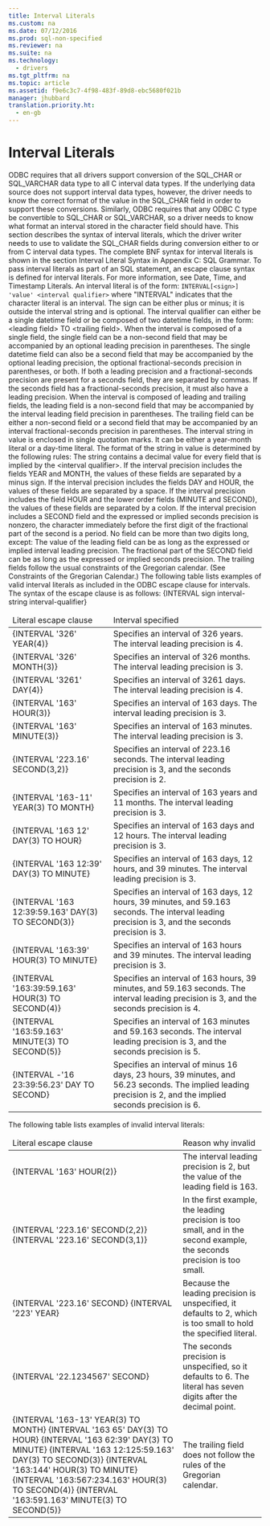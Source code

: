 ```yaml
---
title: Interval Literals
ms.custom: na
ms.date: 07/12/2016
ms.prod: sql-non-specified
ms.reviewer: na
ms.suite: na
ms.technology: 
  - drivers
ms.tgt_pltfrm: na
ms.topic: article
ms.assetid: f9e6c3c7-4f98-483f-89d8-ebc5680f021b
manager: jhubbard
translation.priority.ht: 
  - en-gb
---
```

# Interval Literals
<?xml version="1.0" encoding="utf-8"?>
<developerReferenceWithoutSyntaxDocument xmlns="http://ddue.schemas.microsoft.com/authoring/2003/5" xmlns:xlink="http://www.w3.org/1999/xlink" xmlns:xsi="http://www.w3.org/2001/XMLSchema-instance" xsi:schemaLocation="http://ddue.schemas.microsoft.com/authoring/2003/5 http://dduestorage.blob.core.windows.net/ddueschema/developer.xsd">
  <introduction>
    <para>ODBC requires that all drivers support conversion of the SQL_CHAR or SQL_VARCHAR data type to all C interval data types. If the underlying data source does not support interval data types, however, the driver needs to know the correct format of the value in the SQL_CHAR field in order to support these conversions. Similarly, ODBC requires that any ODBC C type be convertible to SQL_CHAR or SQL_VARCHAR, so a driver needs to know what format an interval stored in the character field should have. This section describes the syntax of interval literals, which the driver writer needs to use to validate the SQL_CHAR fields during conversion either to or from C interval data types.</para>
    <alert class="note">
      <para>The complete BNF syntax for interval literals is shown in the section <legacyLink xlink:href="2f2d22c1-51d6-4055-9f5a-53bc31e9fea0">Interval Literal Syntax</legacyLink> in Appendix C: SQL Grammar.</para>
    </alert>
    <para>To pass interval literals as part of an SQL statement, an escape clause syntax is defined for interval literals. For more information, see <legacyLink xlink:href="2b42a52a-6353-494c-a179-3a7533cd729f">Date, Time, and Timestamp Literals</legacyLink>.</para>
    <para>An interval literal is of the form:</para>
    <code>INTERVAL[&lt;sign&gt;] '<legacyItalic>value'</legacyItalic> &lt;interval qualifier&gt;</code>
    <para>where "INTERVAL" indicates that the character literal is an interval. The sign can be either plus or minus; it is outside the interval string and is optional.</para>
    <para>The interval qualifier can either be a single datetime field or be composed of two datetime fields, in the form: &lt;<legacyItalic>leading field</legacyItalic>&gt; TO &lt;<legacyItalic>trailing field</legacyItalic>&gt;.  </para>
    <list class="bullet">
      <listItem>
        <para>When the interval is composed of a single field, the single field can be a non-second field that may be accompanied by an optional leading precision in parentheses. The single datetime field can also be a second field that may be accompanied by the optional leading precision, the optional fractional-seconds precision in parentheses, or both. If both a leading precision and a fractional-seconds precision are present for a seconds field, they are separated by commas. If the seconds field has a fractional-seconds precision, it must also have a leading precision.</para>
      </listItem>
      <listItem>
        <para>When the interval is composed of leading and trailing fields, the leading field is a non-second field that may be accompanied by the interval leading field precision in parentheses. The trailing field can be either a non-second field or a second field that may be accompanied by an interval fractional-seconds precision in parentheses.</para>
      </listItem>
    </list>
    <para>The interval string in <legacyItalic>value</legacyItalic> is enclosed in single quotation marks. It can be either a year-month literal or a day-time literal. The format of the string in <legacyItalic>value</legacyItalic> is determined by the following rules:  </para>
    <list class="bullet">
      <listItem>
        <para>The string contains a decimal value for every field that is implied by the &lt;<legacyItalic>interval</legacyItalic> <legacyItalic>qualifier</legacyItalic>&gt;.</para>
      </listItem>
      <listItem>
        <para>If the interval precision includes the fields YEAR and MONTH, the values of these fields are separated by a minus sign.</para>
      </listItem>
      <listItem>
        <para>If the interval precision includes the fields DAY and HOUR, the values of these fields are separated by a space.</para>
      </listItem>
      <listItem>
        <para>If the interval precision includes the field HOUR and the lower order fields (MINUTE and SECOND), the values of these fields are separated by a colon.</para>
      </listItem>
      <listItem>
        <para>If the interval precision includes a SECOND field and the expressed or implied seconds precision is nonzero, the character immediately before the first digit of the fractional part of the second is a period.</para>
      </listItem>
      <listItem>
        <para>No field can be more than two digits long, except: </para>
        <list class="bullet">
          <listItem>
            <para>The value of the leading field can be as long as the expressed or implied interval leading precision.</para>
          </listItem>
          <listItem>
            <para>The fractional part of the SECOND field can be as long as the expressed or implied seconds precision.</para>
          </listItem>
          <listItem>
            <para>The trailing fields follow the usual constraints of the Gregorian calendar. (See <legacyLink xlink:href="70667410-c582-4369-8e06-9d98e21cd2bf">Constraints of the Gregorian Calendar</legacyLink>.)</para>
          </listItem>
        </list>
      </listItem>
    </list>
    <para>The following table lists examples of valid interval literals as included in the ODBC escape clause for intervals. The syntax of the escape clause is as follows:</para>
    <alert class="note">
      <para>           <legacyItalic>{INTERVAL sign interval-string interval-qualifier}</legacyItalic>         </para>
    </alert>
    <table xmlns:caps="http://schemas.microsoft.com/build/caps/2013/11">
      <thead>
        <tr>
          <TD>
            <para>Literal escape clause</para>
          </TD>
          <TD>
            <para>Interval specified</para>
          </TD>
        </tr>
      </thead>
      <tbody>
        <tr>
          <TD>
            <para>{INTERVAL '326' YEAR(4)}</para>
          </TD>
          <TD>
            <para>Specifies an interval of 326 years. The interval leading precision is 4.</para>
          </TD>
        </tr>
        <tr>
          <TD>
            <para>{INTERVAL '326' MONTH(3)}</para>
          </TD>
          <TD>
            <para>Specifies an interval of 326 months. The interval leading precision is 3.</para>
          </TD>
        </tr>
        <tr>
          <TD>
            <para>{INTERVAL '3261' DAY(4)}</para>
          </TD>
          <TD>
            <para>Specifies an interval of 3261 days. The interval leading precision is 4.</para>
          </TD>
        </tr>
        <tr>
          <TD>
            <para>{INTERVAL '163' HOUR(3)}</para>
          </TD>
          <TD>
            <para>Specifies an interval of 163 days. The interval leading precision is 3.</para>
          </TD>
        </tr>
        <tr>
          <TD>
            <para>{INTERVAL '163' MINUTE(3)}</para>
          </TD>
          <TD>
            <para>Specifies an interval of 163 minutes. The interval leading precision is 3.</para>
          </TD>
        </tr>
        <tr>
          <TD>
            <para>{INTERVAL '223.16' SECOND(3,2)}</para>
          </TD>
          <TD>
            <para>Specifies an interval of 223.16 seconds. The interval leading precision is 3, and the seconds precision is 2.</para>
          </TD>
        </tr>
        <tr>
          <TD>
            <para>{INTERVAL '163-11' YEAR(3) TO MONTH}</para>
          </TD>
          <TD>
            <para>Specifies an interval of 163 years and 11 months. The interval leading precision is 3.</para>
          </TD>
        </tr>
        <tr>
          <TD>
            <para>{INTERVAL '163 12' DAY(3) TO HOUR}</para>
          </TD>
          <TD>
            <para>Specifies an interval of 163 days and 12 hours. The interval leading precision is 3.</para>
          </TD>
        </tr>
        <tr>
          <TD>
            <para>{INTERVAL '163 12:39' DAY(3) TO MINUTE}</para>
          </TD>
          <TD>
            <para>Specifies an interval of 163 days, 12 hours, and 39 minutes. The interval leading precision is 3.</para>
          </TD>
        </tr>
        <tr>
          <TD>
            <para>{INTERVAL '163 12:39:59.163' DAY(3) TO SECOND(3)}</para>
          </TD>
          <TD>
            <para>Specifies an interval of 163 days, 12 hours, 39 minutes, and 59.163 seconds. The interval leading precision is 3, and the seconds precision is 3.</para>
          </TD>
        </tr>
        <tr>
          <TD>
            <para>{INTERVAL '163:39' HOUR(3) TO MINUTE}</para>
          </TD>
          <TD>
            <para>Specifies an interval of 163 hours and 39 minutes. The interval leading precision is 3.</para>
          </TD>
        </tr>
        <tr>
          <TD>
            <para>{INTERVAL '163:39:59.163' HOUR(3) TO SECOND(4)}</para>
          </TD>
          <TD>
            <para>Specifies an interval of 163 hours, 39 minutes, and 59.163 seconds. The interval leading precision is 3, and the seconds precision is 4.</para>
          </TD>
        </tr>
        <tr>
          <TD>
            <para>{INTERVAL '163:59.163' MINUTE(3) TO SECOND(5)}</para>
          </TD>
          <TD>
            <para>Specifies an interval of 163 minutes and 59.163 seconds. The interval leading precision is 3, and the seconds precision is 5.</para>
          </TD>
        </tr>
        <tr>
          <TD>
            <para>{INTERVAL -'16 23:39:56.23' DAY TO SECOND}</para>
          </TD>
          <TD>
            <para>Specifies an interval of minus 16 days, 23 hours, 39 minutes, and 56.23 seconds. The implied leading precision is 2, and the implied seconds precision is 6.</para>
          </TD>
        </tr>
      </tbody>
    </table>
    <para>The following table lists examples of invalid interval literals:</para>
    <table xmlns:caps="http://schemas.microsoft.com/build/caps/2013/11">
      <thead>
        <tr>
          <TD>
            <para>Literal escape clause</para>
          </TD>
          <TD>
            <para>Reason why invalid</para>
          </TD>
        </tr>
      </thead>
      <tbody>
        <tr>
          <TD>
            <para>{INTERVAL '163' HOUR(2)}</para>
          </TD>
          <TD>
            <para>The interval leading precision is 2, but the value of the leading field is 163.</para>
          </TD>
        </tr>
        <tr>
          <TD>
            <para>{INTERVAL '223.16' SECOND(2,2)}</para>
            <para>{INTERVAL '223.16' SECOND(3,1)}</para>
          </TD>
          <TD>
            <para>In the first example, the leading precision is too small, and in the second example, the seconds precision is too small.</para>
          </TD>
        </tr>
        <tr>
          <TD>
            <para>{INTERVAL '223.16' SECOND}</para>
            <para>{INTERVAL '223' YEAR}</para>
          </TD>
          <TD>
            <para>Because the leading precision is unspecified, it defaults to 2, which is too small to hold the specified literal.</para>
          </TD>
        </tr>
        <tr>
          <TD>
            <para>{INTERVAL '22.1234567' SECOND}</para>
          </TD>
          <TD>
            <para>The seconds precision is unspecified, so it defaults to 6. The literal has seven digits after the decimal point.</para>
          </TD>
        </tr>
        <tr>
          <TD>
            <para>{INTERVAL '163-13' YEAR(3) TO MONTH}</para>
            <para>{INTERVAL '163 65' DAY(3) TO HOUR}</para>
            <para>{INTERVAL '163 62:39' DAY(3) TO MINUTE}</para>
            <para>{INTERVAL '163 12:125:59.163' DAY(3) TO SECOND(3)}</para>
            <para>{INTERVAL '163:144' HOUR(3) TO MINUTE}</para>
            <para>{INTERVAL '163:567:234.163' HOUR(3) TO SECOND(4)}</para>
            <para>{INTERVAL '163:591.163' MINUTE(3) TO SECOND(5)}</para>
          </TD>
          <TD>
            <para>The trailing field does not follow the rules of the Gregorian calendar. </para>
          </TD>
        </tr>
      </tbody>
    </table>
  </introduction>
  <relatedTopics />
</developerReferenceWithoutSyntaxDocument>